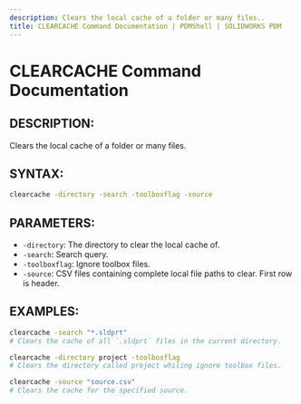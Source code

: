 ```yaml
---
description: Clears the local cache of a folder or many files..
title: CLEARCACHE Command Documentation | PDMShell | SOLIDWORKS PDM
---
```


# CLEARCACHE Command Documentation

## DESCRIPTION:
Clears the local cache of a folder or many files.

## SYNTAX:
```bash
clearcache -directory -search -toolboxflag -source
```

## PARAMETERS:
- `-directory`: The directory to clear the local cache of.
- `-search`: Search query.
- `-toolboxflag`: Ignore toolbox files.
- `-source`: CSV files containing complete local file paths to clear. First row is header.

## EXAMPLES:
```bash
clearcache -search "*.sldprt"
# Clears the cache of all `.sldprt` files in the current directory.

clearcache -directory project -toolboxflag
# Clears the directory called project whiling ignore toolbox files.

clearcache -source "source.csv"
# Clears the cache for the specified source.
```
